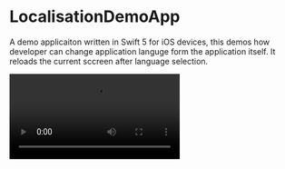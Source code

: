 # LocalisationDemoApp
A demo applicaiton written in Swift 5 for iOS devices, this demos how developer can change application languge form the application itself. It reloads the current sccreen after language selection. 


![alt text](https://github.com/AmitabhaSaha/AppLocalisation/blob/master/LocalisationDemoApp/Documents/localiastion_ios.mov)
